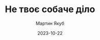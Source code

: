 ---
layout: default
modal-id: 36
date: 2023-10-22
title: Не твоє собаче діло
author: Мартин Якуб
author_label: Автор
img: ne-tvoye-sobache-dilo-martyn-yakub.jpg
project-date: 2021
category: Детектив
description: "У детектива Макса Ґедзя нова справа: в автомобільній аварії, повертаючись від клієнта, гине юристка Марина, дружина впливового бізнесмена. Поліція списує все на нещасний випадок, однак чоловік вважає, що це вбивство, і наймає колишнього однокласника для розслідування."
---